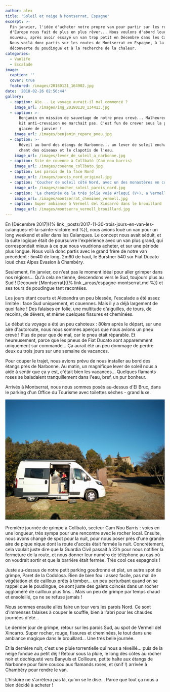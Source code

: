 ```yaml
---
author: alex
title: 'Soleil et neige à Montserrat, Espagne'
excerpt: >-
  Fin janvier, l'idée d'acheter notre propre van pour partir sur les routes
  d'Europe nous fait de plus en plus rêver... Nous voulons d'abord louer à
  nouveau, après avoir essayé un van trop petit en Décembre dans les Calanques.
  Nous voilà donc partis sur les routes de Montserrat en Espagne, à la
  découverte du poudingue et à la recherche de la chaleur.
categories:
  - Vanlife
  - Escalade
image:
  caption: ''
  cover: true
  featured: /images/20180121_164902.jpg
date: '2018-02-26 02:56:44'
gallery:
  - caption: Aïe... Le voyage aurait-il mal commencé ?
    image_url: /images/img_20180120_134413.jpg
  - caption: >-
      Benjamin en mission de sauvetage de notre pneu crevé... Malheureusement le
      kit anti-crevaison ne marchait pas. C'est fun de crever sous la pluie
      glacée de janvier !
    image_url: /images/benjamin_repare_pneu.jpg
  - caption: >-
      Réveil au bord des étangs de Narbonne... un lever de soleil enchanteur, le
      chant des oiseaux et le clapotis de l'eau.
    image_url: /images/lever_de_soleil_a_narbonne.jpg
  - caption: Site de couenne à Collbató (Cam nou barris)
    image_url: /images/couenne_collbato.jpg
  - caption: Les parois de la face Nord
    image_url: /images/parois_nord_original.jpg
  - caption: 'Coucher de soleil côté Nord, avec un des monastères en contrebas'
    image_url: /images/coucher_soleil_parois_nord.jpg
  - caption: 'La cheminée de la très jolie voie Arlequí (V+), a Vermell del Xincarró '
    image_url: /images/montserrat_cheminee_vermell.jpg
  - caption: Super ambiance à Vermell del Xincarró dans le brouillard
    image_url: /images/montserra_vermell_brouillard.jpg
---
```

En [Décembre 2017]({% link _posts/2017-11-30-trois-jours-en-van-les-calanques-et-la-sainte-victoire.md %}), nous avions loué un van pour un long weekend et aller dans les Calanques. Le concept nous avait séduit, et la suite logique était de poursuivre l'expérience avec un van plus grand, qui correspondait mieux à ce que nous voudrions acheter, et sur une période plus longue. Nous voilà donc partis avec le grand frère de notre van précédent : 5m40 de long, 2m60 de haut, le Burstner 540 sur Fiat Ducato loué chez Alpes Evasion à Chambéry.

Seulement, fin janvier, ce n'est pas le moment idéal pour aller grimper dans nos régions... Qu'à cela ne tienne, descendons vers le Sud, toujours plus au Sud ! Découvrir [Montserrat]({% link _areas/espagne-montserrat.md %}) et ses tours de poudingue tant racontées.

Les jours étant courts et Alexandra un peu blessée, l'escalade a été assez limitée : face Sud uniquement, et couennes. Mais il y a déjà largement de quoi faire ! Des falaises en folie, une multitude d'aiguilles, de tours, de recoins, de dévers, et même quelques fissures et cheminées.

Le début du voyage a été un peu cahoteux : 80km après le départ, sur une aire d'autoroute, nous nous sommes aperçus que nous avions un pneu crevé ! Plus de peur que de mal, car le pneu était réparable. Et heureusement, parce que les pneus de Fiat Ducato sont apparemment uniquement sur commande... Ça aurait été un peu dommage de perdre deux ou trois jours sur une semaine de vacances.

Pour couper le trajet, nous avions prévu de nous installer au bord des étangs près de Narbonne. Au matin, un magnifique lever de soleil nous a aidé à sentir que ça y est, c'était bien les vacances... Quelques flamants roses se baladaient tranquillement dans l'eau, bref, un pur bonheur.

Arrivés à Montserrat, nous nous sommes posés au-dessus d'El Bruc, dans le parking d'un Office du Tourisme avec toilettes sèches - grand luxe.

![Notre petit coin](/images/notre_petit_coin.jpg)

 Première journée de grimpe à Collbató, secteur Cam Nou Barris : voies en une longueur, très sympa pour une rencontre avec le rocher local. Ensuite, nous avons changé de spot pour la nuit, pour nous poser près d'une grande aire de pique nique dont la route d'accès était fermée la nuit. Concrètement, cela voulait juste dire que la Guardia Civil passait à 22h pour nous notifier la fermeture de la route, et nous donner leur numéro de téléphone au cas où on voudrait sortir et que la barrière était fermée. Très cool ces espagnols !

Juste au-dessus de notre petit parking goudronné et plat, un autre spot de grimpe, Paret de la Codolosa. Rien de bien fou : assez facile, pas mal de végétation et de cailloux prêts à tomber... un peu perturbant quand on se rappel que le poudingue, ce sont juste des galets coincés dans un rocher aggloméré de cailloux plus fins... Mais un peu de grimpe par temps chaud et ensoleillé, ça ne se refuse jamais !

Nous sommes ensuite allés faire un tour vers les parois Nord. Ce sont d'immenses falaises à couper le souffle, bien à l'abri pour les chaudes journées d'été...

Le dernier jour de grimpe, retour sur les parois Sud, au spot de Vermell del Xincarro. Super rocher, rouge, fissures et cheminées, le tout dans une ambiance magique dans le brouillard... Une très belle journée.

Et la dernière nuit, c'est une pluie torrentielle qui nous a réveillé... puis de la neige fondue au petit déj ! Retour sous la pluie, le long des côtes au rocher noir et déchiqueté vers Banyuls et Collioure, petite halte aux étangs de Narbonne pour faire coucou aux flamands roses, et (snif !) arrivée à Chambéry pour rendre le van.

L'histoire ne s'arrêtera pas là, qu'on se le dise... Parce que tout ça nous a bien décidé à acheter !
